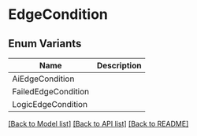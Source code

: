 # EdgeCondition

## Enum Variants

| Name | Description |
|---- | -----|
| AiEdgeCondition |  |
| FailedEdgeCondition |  |
| LogicEdgeCondition |  |

[[Back to Model list]](../README.md#documentation-for-models) [[Back to API list]](../README.md#documentation-for-api-endpoints) [[Back to README]](../README.md)


